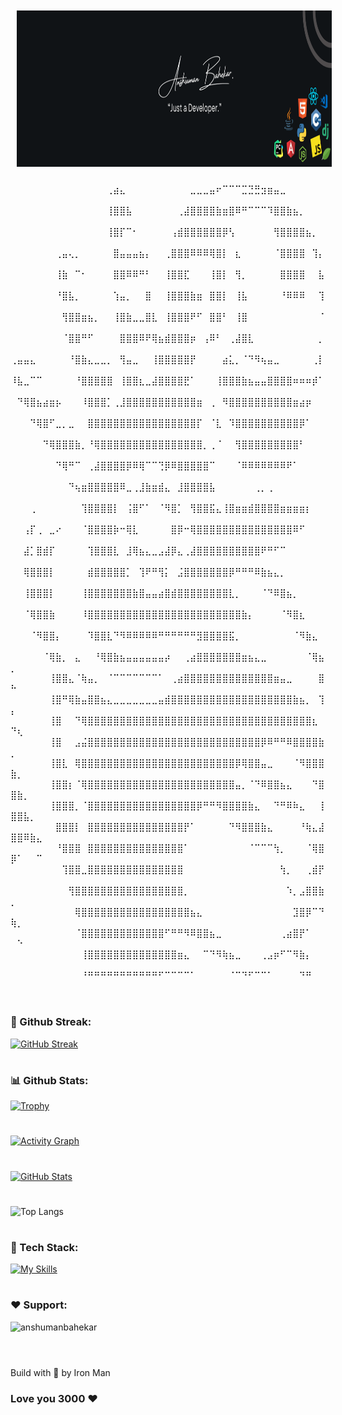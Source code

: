 <img style="margin: 10px" src="/1.2.png" alt=".Net Core" height="250" width="4000"/>


⠀⠀⠀⠀⠀⠀⠀⠀⠀⠀⠀⠀⠀⠀⠀⢀⣴⣄⠀⠀⠀⠀⠀⠀⠀⠀⠀⠀⣀⣀⣀⣤⠖⠉⠉⠉⣉⣙⣛⣲⣶⣤⣀⠀⠀⠀⠀⠀⠀⠀⠀⠀⠀⠀
⠀⠀⠀⠀⠀⠀⠀⠀⠀⠀⠀⠀⠀⠀⠀⢸⣿⣿⣧⠀⠀⠀⠀⠀⠀⠀⢀⣼⣿⣿⣿⣿⣷⣶⣿⠿⠛⠉⠉⠉⠹⣿⣿⣷⣦⡀⠀⠀⠀⠀⠀⠀⠀⠀
⠀⠀⠀⠀⠀⠀⠀⠀⠀⠀⠀⠀⠀⠀⠀⢸⣿⡏⠉⠂⠀⠀⠀⠀⠀⢠⣾⣿⣿⣿⣿⣿⣿⡿⢣⠀⠀⠀⠀⠀⠀⢻⣿⣿⣿⣿⣦⡀⠀⠀⠀⠀⠀⠀
⠀⠀⠀⠀⠀⠀⠀⢀⣤⢄⡀⠀⠀⠀⠀⠀⣿⣤⣤⣤⣦⡄⠀⠀⢀⣿⣿⣿⠿⠿⠿⢿⣿⡇⠀⣆⠀⠀⠀⠀⠀⠈⣿⣿⣿⣿⠀⢹⡄⠀⠀⠀⠀⠀
⠀⠀⠀⠀⠀⠀⠀⢸⣷⠀⠉⠂⠀⠀⠀⠀⣿⣿⠿⠿⠛⠃⠀⠀⢸⣿⣿⣏⠀⠀⠀⢸⣿⡇⠀⢻⡀⠀⠀⠀⠀⠀⣿⣿⣿⣿⠀⠀⣧⠀⠀⠀⠀⠀
⠀⠀⠀⠀⠀⠀⠀⠘⣿⣧⡀⠀⠀⠀⠀⠀⢱⣤⡀⠀⠀⣿⠀⠀⢸⣿⣿⣿⣷⣶⠀⣿⣿⡇⠀⢸⣧⠀⠀⠀⠀⠀⠘⠿⠿⠿⠀⠀⢹⠀⠀⠀⠀⠀
⠀⠀⠀⠀⠀⠀⠀⠀⢻⣿⣿⣶⣦⡀⠀⠀⢸⣿⣷⣀⣀⣿⣇⠀⢸⣿⣿⣿⠟⠋⠀⣿⣿⠃⠀⢸⣿⠀⠀⠀⠀⠀⠀⠀⠀⠀⠀⠀⠈⠀⠀⠀⠀⠀
⠀⠀⠀⠀⠀⠀⠀⠀⠈⣿⣿⠛⠋⠀⠀⠀⠀⣿⣿⣿⠿⠟⢿⣦⣾⣿⣿⣿⡶⠀⢠⠿⠃⠀⢀⣼⣿⣇⠀⠀⠀⠀⠀⠀⠀⠀⠀⠀⡀⠀⠀⠀⠀⠀
⢀⣤⣤⣄⠀⠀⠀⠀⠀⠘⣿⣷⣄⣀⣀⡀⠀⢻⣤⣀⠀⠀⢸⣿⣿⣿⣿⣿⡟⠀⠀⠀⠀⣴⣅⡀⠈⠙⠻⢦⣤⣀⠀⠀⠀⠀⠀⢀⡇⠀⠀⠀⠀⠀
⠸⣧⣀⠉⠉⠀⠀⠀⠀⠀⠘⣿⣿⣿⣿⣿⠀⢸⣿⣿⣆⣀⣼⣿⣿⣿⣿⣟⠁⠀⠀⠀⢸⣿⣿⣿⣷⣦⣤⣤⣿⣿⣿⣿⠶⠶⠶⡾⠁⠀⠀⠀⠀⠀
⠀⠙⢿⣿⣦⣴⣶⡦⠀⠀⠀⠸⣿⣿⣿⡁⢀⣸⣿⣿⣿⣿⣿⣿⣿⣿⣿⣿⣿⣶⠀⢀⠀⠻⣿⣿⣿⣿⣿⣿⣿⣿⣿⣿⣶⣴⡶⠀⠀⠀⠀⠀⠀⠀
⠀⠀⠀⠙⢿⣿⠋⣀⡀⣀⠀⠀⣿⣿⣿⣿⣿⣿⣿⣿⣿⣿⣿⣿⣿⣿⣿⣿⣿⡏⠀⠈⣇⠀⠹⣿⣿⣿⣿⣿⣿⣿⣿⣿⣿⡿⠁⠀⠀⠀⠀⠀⠀⠀
⠀⠀⠀⠀⠀⠙⢿⣿⣿⣿⣷⡀⠘⢿⣿⣿⣿⣿⣿⣿⣿⣿⣿⣿⣿⣿⣿⣿⣿⣿⡀⢀⠈⠀⠀⢻⣿⣿⣿⣿⣿⣿⣿⣿⣿⠃⠀⠀⠀⠀⠀⠀⠀⠀
⠀⠀⠀⠀⠀⠀⠀⠙⢿⠛⠉⠀⢀⣼⣿⣿⣿⣿⡿⠿⢿⠉⠉⢙⡿⠿⣿⣿⣿⣿⣿⠉⠀⠀⠀⠈⠿⠿⠿⠿⠿⠿⠿⠟⠁⠀⠀⠀⠀⠀⠀⠀⠀⠀
⠀⠀⠀⠀⠀⠀⠀⠀⠀⠙⢦⣶⣿⣿⣿⣿⣿⠿⣀⢀⣸⣷⣶⣾⣄⠀⣸⣿⣿⣿⣿⣧⠀⠀⠀⠀⠀⠀⢀⡀⢀⠀⠀⠀⠀⠀⠀⠀⠀⠀⠀⠀⠀⠀
⠀⠀⠀⢀⠀⠀⠀⠀⠀⠀⠀⢹⣿⣿⣿⣿⡇⠀⢨⣿⠋⠁⠀⠈⠻⣿⡁⠀⢻⣿⣿⣯⣄⢸⣿⣶⣶⣾⣿⣿⣿⣿⣶⣶⣶⣶⡆⠀⠀⠀⠀⠀⠀⠀
⠀⠀⢠⡏⢀⠀⣀⠔⠀⠀⠀⠈⣿⣿⣿⣿⡷⠒⢿⣇⠀⠀⠀⠀⠀⣿⡿⠒⢿⣿⣿⣿⣿⣿⣿⣿⣿⣿⣿⣿⣿⣿⣿⣿⠿⠋⠀⠀⠀⠀⠀⠀⠀⠀
⠀⠀⣼⡁⣿⣾⡏⠀⠀⠀⠀⠀⢹⣿⣿⣿⣇⠀⣸⢿⣦⣄⣀⣠⣼⡿⣄⢀⣼⣿⣿⣿⣿⣿⣿⣿⣿⣿⣿⠟⠛⠋⠉⠀⠀⠀⠀⠀⠀⠀⠀⠀⠀⠀
⠀⠀⢿⣿⣿⣿⡇⠀⠀⠀⠀⠀⣾⣿⣿⣿⣿⣿⡁⠀⢹⠟⠛⢻⡅⠀⣨⣿⣿⣿⣿⣿⣿⣿⡿⠛⠛⠛⠿⣷⣦⣄⡀⠀⠀⠀⠀⠀⠀⠀⠀⠀⠀⠀
⠀⠀⢸⣿⣿⣿⡇⠀⠀⠀⠀⢸⣿⣿⣿⣿⣿⣿⣿⣷⣿⣤⣤⣴⣿⣾⣿⣿⣿⣿⣿⣿⣿⣿⣇⡀⠀⠀⠀⠈⠙⠿⣿⣦⡀⠀⠀⠀⠀⠀⠀⠀⠀⠀                       
⠀⠀⠈⢿⣿⣿⣷⠀⠀⠀⠀⠸⣿⣿⣿⣿⣿⣿⣿⣿⣿⣿⣿⣿⣿⣿⣿⣿⣿⣿⣿⣿⣿⣿⣿⣿⣷⡄⠀⠀⠀⠀⠈⠻⣿⣆⠀⠀⠀⠀⠀⠀⠀⠀
⠀⠀⠀⠈⠻⣿⣿⡄⠀⠀⠀⠀⠹⣿⣿⣇⠙⠻⠿⠿⠿⠿⠿⠛⠛⠛⠛⠛⠛⣻⣿⣿⣿⣿⣯⡀⠀⠀⠀⠀⠀⠀⠀⠀⠈⠻⣷⣄⠀⠀⠀⠀⠀⠀          
⠀⠀⠀⠀⠀⠈⢿⣷⡀⠀⣄⠀⠀⠘⢿⣿⣷⣦⣤⣤⣤⣤⣤⣤⡴⠀⠀⢀⣴⣿⣿⣿⣿⣿⣿⣿⣶⣦⣄⣀⠀⠀⠀⠀⠀⠀⠈⢿⣦⡀⠀⠀⠀⠀         
⠀⠀⠀⠀⠀⠀⢸⣿⣿⣄⠈⢷⣤⡀⠀⠈⠉⠉⠉⠉⠉⠉⠉⠁⠀⢀⣴⣿⣿⣿⣿⣿⣿⣿⣿⣿⣿⣿⣿⣿⣿⣶⣤⣀⠀⠀⠀⠀⣿⠓⠀⠀⠀⠀
⠀⠀⠀⠀⠀⠀⢸⣿⠛⢿⣷⣤⣿⣿⣦⣄⣀⣀⣀⣀⣀⣀⣀⣤⣾⣿⣿⣿⣿⣿⣿⣿⣿⣿⣿⣿⣿⣿⣿⣿⣿⣿⣿⣿⣷⣦⡀⠀⢹⡄⠀⠀⠀⠀
⠀⠀⠀⠀⠀⠀⢸⣿⠀⠀⠙⢿⣿⣿⣿⣿⣿⣿⣿⣿⣿⣿⣿⣿⣿⣿⣿⣿⣿⣿⣿⣿⣿⣿⣿⣿⣿⣿⣿⣿⣿⣿⣿⣿⣿⣿⣿⣆⠀⠙⢆⠀⠀⠀
⠀⠀⠀⠀⠀⠀⢸⣿⠀⠀⣠⣬⣿⣿⣿⣿⣿⣿⣿⣿⣿⣿⣿⣿⣿⣿⣿⣿⣿⣿⣿⣿⣿⣿⣿⣿⣿⣿⣿⡿⠿⠛⠛⠿⣿⣿⣿⣿⣷⡀⠀⠀⠀⠀
⠀⠀⠀⠀⠀⠀⢸⣿⣇⠀⢿⣿⣿⣿⣿⣿⣿⣿⣿⣿⣿⣿⣿⣿⣿⣿⣿⣿⣿⣿⣿⣿⣿⣿⣿⡿⢿⣿⣿⣤⣀⠀⠀⠀⠈⠻⣿⣿⣿⣷⡀⠀⠀⠀
⠀⠀⠀⠀⠀⠀⢸⣿⣿⡆⠈⢿⣿⣿⣿⣿⣿⣿⣿⣿⣿⣿⣿⣿⣿⣿⣿⣿⣿⣿⣿⣿⣿⣿⣿⣤⡀⠈⠙⠿⣿⣿⣦⣄⠀⠀⠀⠙⣿⣿⣷⡀⠀⠀
⠀⠀⠀⠀⠀⠀⢸⣿⣿⣿⡀⠈⣿⣿⣿⣿⣿⣿⣿⣿⣿⣿⣿⣿⣿⣿⣿⣿⣿⡿⠛⠛⠻⣿⣿⣿⣿⣷⣄⠀⠀⠙⠛⠿⠷⣄⠀⠀⢸⣿⣿⣧⡀⠀
⠀⠀⠀⠀⠀⠀⠀⣿⣿⣿⡇⠀⣿⣿⣿⣿⣿⣿⣿⣿⣿⣿⣿⣿⣿⣿⣿⡟⠁⠀⠀⠀⠀⠀⠙⠻⣿⣿⣿⣷⣄⠀⠀⠀⠀⠘⢷⣄⣼⣿⣿⠿⣷⣄
⠀⠀⠀⠀⠀⠀⠀⠘⣿⣿⣿⠀⣿⣿⣿⣿⣿⣿⣿⣿⣿⣿⣿⣿⣿⣿⣿⠁⠀⠀⠀⠀⠀⠀⠀⠀⠀⠈⠉⠉⠉⢳⡀⠀⠀⠀⠈⢿⣿⡿⠁⠀⠀⠉
⠀⠀⠀⠀⠀⠀⠀⠀⢹⣿⣿⣀⣿⣿⣿⣿⣿⣿⣿⣿⣿⣿⣿⣿⣿⣿⣿⠀⠀⠀⠀⠀⠀⠀⠀⠀⠀⠀⠀⠀⠀⠀⢳⡀⠀⠀⢀⣾⡟⠀⠀⠀⠀⠀
⠀⠀⠀⠀⠀⠀⠀⠀⠀⢻⣿⣿⣿⣿⣿⣿⣿⣿⣿⣿⣿⣿⣿⣿⣿⣿⣿⡀⠀⠀⠀⠀⠀⠀⠀⠀⠀⠀⠀⠀⠀⠀⠀⠱⡀⣠⣿⣿⣷⡀⠀⠀⠀⠀
⠀⠀⠀⠀⠀⠀⠀⠀⠀⠀⢿⣿⣿⣿⣿⣿⣿⣿⣿⣿⣿⣿⣿⣿⣿⣿⣿⣿⣦⣄⠀⠀⠀⠀⠀⠀⠀⠀⠀⠀⠀⠀⠀⠀⣹⣿⡿⠉⠙⢷⡀⠀⠀⠀
⠀⠀⠀⠀⠀⠀⠀⠀⠀⠀⠈⣿⣿⣿⣿⣿⣿⣿⣿⣿⣿⣿⣿⣿⠋⠛⠛⠻⠿⣿⣿⣦⣀⠀⠀⠀⠀⠀⠀⠀⠀⠀⢀⣴⣿⡟⠁⠀⠀⠀⠑⠀⠀⠀
⠀⠀⠀⠀⠀⠀⠀⠀⠀⠀⠀⢸⣿⣿⣿⣿⣿⣿⣿⣿⣿⣿⣿⣿⣿⣿⣶⣄⠀⠀⠉⠙⠻⢷⣦⣀⠀⠀⠀⢀⣠⡶⠋⠉⠻⣷⡄⠀⠀⠀⠀⠀⠀⠀
⠀⠀⠀⠀⠀⠀⠀⠀⠀⠀⠀⠘⠛⠛⠛⠛⠛⠛⠛⠛⠛⠛⠛⠋⠉⠉⠉⠉⠁⠀⠀⠀⠀⠀⠈⠉⠙⠋⠉⠉⠁⠀⠀⠀⠀⠙⠛⠀⠀⠀⠀⠀⠀⠀

#

### 🎯 Github Streak:
[![GitHub Streak](https://streak-stats.demolab.com/?user=anshumanthegoat)](https://git.io/streak-stats)

#

### 📊 Github Stats:

[![Trophy](https://github-profile-trophy.vercel.app/?username=anshumanthegoat)](https://github.com/ryo-ma/github-profile-trophy)
#
[![Activity Graph](https://github-readme-activity-graph.vercel.app/graph?username=anshumanthegoat)](https://github.com/anshumanthegoat/github-readme-activity-graph)
#
[![GitHub Stats](https://github-readme-stats.vercel.app/api?username=anshumanthegoat)](https://github.com/anuraghazra/github-readme-stats)
#
![Top Langs](https://github-readme-stats.vercel.app/api/top-langs/?username=anshumanthegoat&layout=compact)






#
### 🔨 Tech Stack:
[![My Skills](https://skillicons.dev/icons?i=ae,androidstudio,angular,apple,react,flutter,arduino,aws,azure,bash,bootstrap,c,cs,cpp,codepen,css,dart,discord,bots,discordjs,docker,dotnet,electron,flask,html,idea,java,js,jquery,kotlin,kubernetes,linkedin,linux,md,mongodb,mysql,nextjs,ps,stackoverflow,spring,swift,unity,vim,webflow,webpack&perline=23)](https://skillicons.dev)

#

### ❤️ Support:
<p><a href="https://www.buymeacoffee.com/anshumanbahekar"> <img align="left" src="https://cdn.buymeacoffee.com/buttons/v2/default-yellow.png" height="50" width="210" alt="anshumanbahekar" /></a></p><br><br>

#



Build with 💫 by Iron Man
### Love you 3000 ❤️

